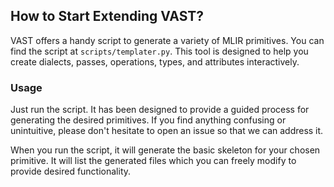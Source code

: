 ## How to Start Extending VAST?

VAST offers a handy script to generate a variety of MLIR primitives. You can find the script at `scripts/templater.py`. This tool is designed to help you create dialects, passes, operations, types, and attributes interactively.

### Usage

Just run the script. It has been designed to provide a guided process for generating the desired primitives. If you find anything confusing or unintuitive, please don't hesitate to open an issue so that we can address it.

When you run the script, it will generate the basic skeleton for your chosen primitive. It will list the generated files which you can freely modify to provide desired functionality.
